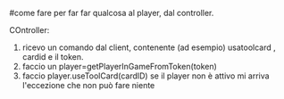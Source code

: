 #come fare per far far qualcosa al player, dal controller.

COntroller:
1) ricevo un comando dal client, contenente (ad esempio) usatoolcard , cardid e il token.
2) faccio un player=getPlayerInGameFromToken(token)
3) faccio player.useToolCard(cardID)
se il player non è attivo mi arriva l'eccezione che non può fare niente